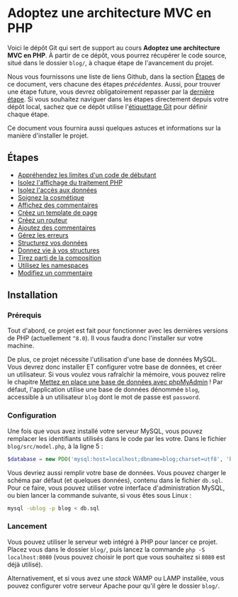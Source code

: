# Adoptez une architecture MVC en PHP

Voici le dépôt Git qui sert de support au cours **Adoptez une architecture MVC en PHP**. À partir de ce dépôt, vous pourrez récupérer le code source, situé dans le dossier `blog/`, à chaque étape de l'avancement du projet.

Nous vous fournissons une liste de liens Github, dans la section [Étapes](#etapes) de ce document, vers chacune des étapes _précédentes_. Aussi, pour trouver une étape future, vous devrez obligatoirement repasser par la [dernière étape](https://github.com/OpenClassrooms-Student-Center/4670706-architecture-mvc-php). Si vous souhaitez naviguer dans les étapes directement depuis votre dépôt local, sachez que ce dépôt utilise l'[étiquettage Git](https://git-scm.com/book/fr/v2/Les-bases-de-Git-%C3%89tiquetage) pour définir chaque étape.

Ce document vous fournira aussi quelques astuces et informations sur la manière d'installer le projet.

## Étapes

* [Appréhendez les limites d'un code de débutant](https://github.com/OpenClassrooms-Student-Center/4670706-architecture-mvc-php/tree/apprehendez-limites-code-debutant)
* [Isolez l'affichage du traitement PHP](https://github.com/OpenClassrooms-Student-Center/4670706-architecture-mvc-php/tree/isolez-affichage-traitement-php)
* [Isolez l'accès aux données](https://github.com/OpenClassrooms-Student-Center/4670706-architecture-mvc-php/tree/isolez-acces-donnees)
* [Soignez la cosmétique](https://github.com/OpenClassrooms-Student-Center/4670706-architecture-mvc-php/tree/soignez-cosmetique)
* [Affichez des commentaires](https://github.com/OpenClassrooms-Student-Center/4670706-architecture-mvc-php/tree/affichez-commentaires)
* [Créez un template de page](https://github.com/OpenClassrooms-Student-Center/4670706-architecture-mvc-php/tree/creez-template-page)
* [Créez un routeur](https://github.com/OpenClassrooms-Student-Center/4670706-architecture-mvc-php/tree/creez-routeur)
* [Ajoutez des commentaires](https://github.com/OpenClassrooms-Student-Center/4670706-architecture-mvc-php/tree/ajoutez-commentaires)
* [Gérez les erreurs](https://github.com/OpenClassrooms-Student-Center/4670706-architecture-mvc-php/tree/gerez-erreurs)
* [Structurez vos données](https://github.com/OpenClassrooms-Student-Center/4670706-architecture-mvc-php/tree/structurez-donnees)
* [Donnez vie à vos structures](https://github.com/OpenClassrooms-Student-Center/4670706-architecture-mvc-php/tree/donnez-vie-structures)
* [Tirez parti de la composition](https://github.com/OpenClassrooms-Student-Center/4670706-architecture-mvc-php/tree/tirez-parti-composition)
* [Utilisez les namespaces](https://github.com/OpenClassrooms-Student-Center/4670706-architecture-mvc-php/tree/utilisez-namespaces)
* [Modifiez un commentaire](https://github.com/OpenClassrooms-Student-Center/4670706-architecture-mvc-php/tree/modifiez-commentaire)

## Installation

### Prérequis

Tout d'abord, ce projet est fait pour fonctionner avec les dernières versions de PHP (actuellement `^8.0`). Il vous faudra donc l'installer sur votre machine.

De plus, ce projet nécessite l'utilisation d'une base de données MySQL. Vous devrez donc installer ET configurer votre base de données, et créer un utilisateur. Si vous voulez vous rafraîchir la mémoire, vous pouvez relire le chapitre [Mettez en place une base de données avec phpMyAdmin](https://openclassrooms.com/fr/courses/918836-concevez-votre-site-web-avec-php-et-mysql/913893-mettez-en-place-une-base-de-donnees-avec-phpmyadmin) ! Par défaut, l'application utilise une base de données dénommée `blog`, accessible à un utilisateur `blog` dont le mot de passe est `password`.

### Configuration

Une fois que vous avez installé votre serveur MySQL, vous pouvez remplacer les identifiants utilisés dans le code par les votre. Dans le fichier `blog/src/model.php`, à la ligne 5 :

```php
$database = new PDO('mysql:host=localhost;dbname=blog;charset=utf8', 'blog', 'password');
```

Vous devriez aussi remplir votre base de données. Vous pouvez charger le schéma par défaut (et quelques données), contenu dans le fichier `db.sql`. Pour ce faire, vous pouvez utiliser votre interface d'administration MySQL, ou bien lancer la commande suivante, si vous êtes sous Linux :

```bash
mysql -ublog -p blog < db.sql
```

### Lancement

Vous pouvez utiliser le serveur web intégré à PHP pour lancer ce projet. Placez vous dans le dossier `blog/`, puis lancez la commande `php -S localhost:8080` (vous pouvez choisir le port que vous souhaitez si `8080` est déjà utilisé).

Alternativement, et si vous avez une _stack_ WAMP ou LAMP installée, vous pouvez configurer votre serveur Apache pour qu'il gère le dossier `blog/`.
